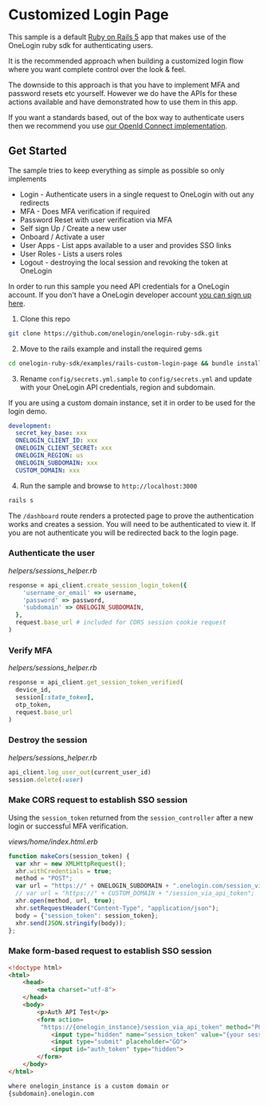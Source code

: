# Customized Login Page

This sample is a default [Ruby on Rails 5](http://rubyonrails.org/) app that makes use of the OneLogin ruby sdk for authenticating users.

It is the recommended approach when building a customized login flow where you want complete control
over the look &amp; feel.

The downside to this approach is that you have to implement MFA and password resets etc yourself. However we do have the APIs for these actions available and have demonstrated how to use them in this app.

If you want a standards based, out of the box way to authenticate users then we recommend you use [our OpenId Connect implementation](https://github.com/onelogin/onelogin-oidc-ruby).

## Get Started

The sample tries to keep everything as simple as possible so only
implements
* Login - Authenticate users in a single request to OneLogin with out any redirects
* MFA - Does MFA verification if required
* Password Reset with user verification via MFA
* Self sign Up / Create a new user
* Onboard / Activate a user
* User Apps - List apps available to a user and provides SSO links
* User Roles - Lists a users roles
* Logout - destroying the local session and revoking the token at OneLogin

In order to run this sample you need API credentials for a OneLogin account. If you don't have a OneLogin developer account [you can sign up here](https://www.onelogin.com/developer-signup).

1. Clone this repo

```sh
git clone https://github.com/onelogin/onelogin-ruby-sdk.git
```

2. Move to the rails example and install the required gems
```sh
cd onelogin-ruby-sdk/examples/rails-custom-login-page && bundle install
```

3. Rename `config/secrets.yml.sample` to `config/secrets.yml` and update with your OneLogin API credentials, region and subdomain.

If you are using a custom domain instance, set it
in order to be used for the login demo.

```yaml
development:
  secret_key_base: xxx
  ONELOGIN_CLIENT_ID: xxx
  ONELOGIN_CLIENT_SECRET: xxx
  ONELOGIN_REGION: us
  ONELOGIN_SUBDOMAIN: xxx
  CUSTOM_DOMAIN: xxx
```
4. Run the sample and browse to `http://localhost:3000`
```sh
rails s
```

The `/dashboard` route renders a protected page to prove the authentication works and creates a session. You will need to be authenticated to view it. If you are not authenticate you will be redirected back to the login page.

### Authenticate the user

*helpers/sessions_helper.rb*
```ruby
response = api_client.create_session_login_token({
    'username_or_email' => username,
    'password' => password,
    'subdomain' => ONELOGIN_SUBDOMAIN,
  },
  request.base_url # included for CORS session cookie request
)
```

### Verify MFA

*helpers/sessions_helper.rb*
```ruby
response = api_client.get_session_token_verified(
  device_id,
  session[:state_token],
  otp_token,
  request.base_url
)
```

### Destroy the session

*helpers/sessions_helper.rb*
```ruby
api_client.log_user_out(current_user_id)
session.delete(:user)
```

### Make CORS request to establish SSO session

Using the `session_token` returned from the `session_controller` after a new login or successful MFA verification.

*views/home/index.html.erb*
```javascript
function makeCors(session_token) {
  var xhr = new XMLHttpRequest();
  xhr.withCredentials = true;
  method = "POST";
  var url = "https://" + ONELOGIN_SUBDOMAIN + ".onelogin.com/session_via_api_token";
  // var url = "https://" + CUSTOM_DOMAIN + "/session_via_api_token";
  xhr.open(method, url, true);
  xhr.setRequestHeader("Content-Type", "application/json");
  body = {"session_token": session_token};
  xhr.send(JSON.stringify(body));
};
```

### Make form-based request to establish SSO session
```html
<!doctype html>
<html>
    <head>
        <meta charset="utf-8">
    </head>
    <body>
        <p>Auth API Test</p>
        <form action=
         "https://{onelogin_instance}/session_via_api_token" method="POST">
            <input type="hidden" name="session_token" value="{your session token value}">
            <input type="submit" placeholder="GO">
            <input id="auth_token" type="hidden">
        </form>
    </body>
</html>

where onelogin_instance is a custom domain or
{subdomain}.onelogin.com
```
